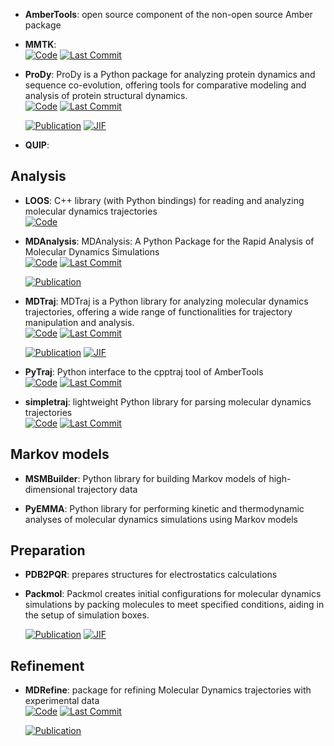 



- **AmberTools**: open source component of the non-open source Amber package  




- **MMTK**:   
    [![Code](https://img.shields.io/github/stars/khinsen/mmtk?style=for-the-badge&logo=github)](https://github.com/khinsen/mmtk) 
    [![Last Commit](https://img.shields.io/github/last-commit/khinsen/mmtk?style=for-the-badge&logo=github)](https://github.com/khinsen/mmtk) 




- **ProDy**: ProDy is a Python package for analyzing protein dynamics and sequence co-evolution, offering tools for comparative modeling and analysis of protein structural dynamics.  
    [![Code](https://img.shields.io/github/stars/prody/ProDy?style=for-the-badge&logo=github)](https://github.com/prody/ProDy) 
    [![Last Commit](https://img.shields.io/github/last-commit/prody/ProDy?style=for-the-badge&logo=github)](https://github.com/prody/ProDy) 

    [![Publication](https://img.shields.io/badge/Publication-Citations:973-blue?style=for-the-badge&logo=bookstack)](https://doi.org/10.1093/bioinformatics/btr168) 
    [![JIF](https://img.shields.io/badge/Impact_Factor-4.40-purple?style=for-the-badge&logo=academia)](https://doi.org/10.1093/bioinformatics/btr168)



- **QUIP**:   



## **Analysis**


- **LOOS**: C++ library (with Python bindings) for reading and analyzing molecular dynamics trajectories  
    [![Code](https://img.shields.io/badge/Code-Repository-blue?style=for-the-badge)](http://grossfieldlab.github.io/loos/) 




- **MDAnalysis**: MDAnalysis: A Python Package for the Rapid Analysis of Molecular Dynamics Simulations  
    [![Code](https://img.shields.io/github/stars/MDAnalysis/mdanalysis?style=for-the-badge&logo=github)](https://github.com/MDAnalysis/mdanalysis) 
    [![Last Commit](https://img.shields.io/github/last-commit/MDAnalysis/mdanalysis?style=for-the-badge&logo=github)](https://github.com/MDAnalysis/mdanalysis) 

    [![Publication](https://img.shields.io/badge/Publication-Citations:1154-blue?style=for-the-badge&logo=bookstack)](https://doi.org/10.25080/majora-629e541a-00e) 



- **MDTraj**: MDTraj is a Python library for analyzing molecular dynamics trajectories, offering a wide range of functionalities for trajectory manipulation and analysis.  
    [![Code](https://img.shields.io/github/stars/mdtraj/mdtraj?style=for-the-badge&logo=github)](https://github.com/mdtraj/mdtraj) 
    [![Last Commit](https://img.shields.io/github/last-commit/mdtraj/mdtraj?style=for-the-badge&logo=github)](https://github.com/mdtraj/mdtraj) 

    [![Publication](https://img.shields.io/badge/Publication-Citations:1833-blue?style=for-the-badge&logo=bookstack)](https://doi.org/10.1016/j.bpj.2015.08.015) 
    [![JIF](https://img.shields.io/badge/Impact_Factor-3.20-purple?style=for-the-badge&logo=academia)](https://doi.org/10.1016/j.bpj.2015.08.015)



- **PyTraj**: Python interface to the cpptraj tool of AmberTools  
    [![Code](https://img.shields.io/github/stars/Amber-MD/pytraj?style=for-the-badge&logo=github)](https://github.com/Amber-MD/pytraj) 
    [![Last Commit](https://img.shields.io/github/last-commit/Amber-MD/pytraj?style=for-the-badge&logo=github)](https://github.com/Amber-MD/pytraj) 




- **simpletraj**: lightweight Python library for parsing molecular dynamics trajectories  
    [![Code](https://img.shields.io/github/stars/arose/simpletraj?style=for-the-badge&logo=github)](https://github.com/arose/simpletraj) 
    [![Last Commit](https://img.shields.io/github/last-commit/arose/simpletraj?style=for-the-badge&logo=github)](https://github.com/arose/simpletraj) 



## **Markov models**


- **MSMBuilder**: Python library for building Markov models of high-dimensional trajectory data  




- **PyEMMA**: Python library for performing kinetic and thermodynamic analyses of molecular dynamics simulations using Markov models  



## **Preparation**


- **PDB2PQR**: prepares structures for electrostatics calculations  




- **Packmol**: Packmol creates initial configurations for molecular dynamics simulations by packing molecules to meet specified conditions, aiding in the setup of simulation boxes.  

    [![Publication](https://img.shields.io/badge/Publication-Citations:6964-blue?style=for-the-badge&logo=bookstack)](https://doi.org/10.1002/jcc.21224) 
    [![JIF](https://img.shields.io/badge/Impact_Factor-3.40-purple?style=for-the-badge&logo=academia)](https://doi.org/10.1002/jcc.21224)


## **Refinement**


- **MDRefine**: package for refining Molecular Dynamics trajectories with experimental data  
    [![Code](https://img.shields.io/github/stars/bussilab/MDRefine?style=for-the-badge&logo=github)](https://github.com/bussilab/MDRefine) 
    [![Last Commit](https://img.shields.io/github/last-commit/bussilab/MDRefine?style=for-the-badge&logo=github)](https://github.com/bussilab/MDRefine) 

    [![Publication](https://img.shields.io/badge/Publication-Citations:0-blue?style=for-the-badge&logo=bookstack)](https://doi.org/10.48550/arXiv.2411.07798) 


